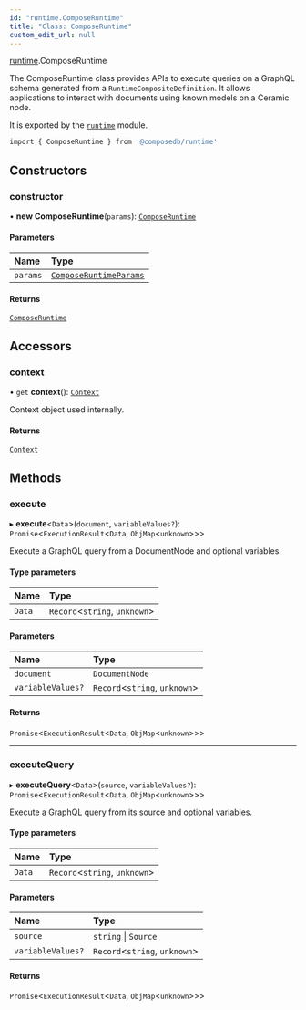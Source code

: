 ```yaml
---
id: "runtime.ComposeRuntime"
title: "Class: ComposeRuntime"
custom_edit_url: null
---
```


[runtime](../modules/runtime.md).ComposeRuntime

The ComposeRuntime class provides APIs to execute queries on a GraphQL schema generated from a
`RuntimeCompositeDefinition`. It allows applications to interact with documents using known
models on a Ceramic node.

It is exported by the [`runtime`](../modules/runtime.md) module.

```sh
import { ComposeRuntime } from '@composedb/runtime'
```

## Constructors

### constructor

• **new ComposeRuntime**(`params`): [`ComposeRuntime`](runtime.ComposeRuntime.md)

#### Parameters

| Name | Type |
| :------ | :------ |
| `params` | [`ComposeRuntimeParams`](../modules/runtime.md#composeruntimeparams) |

#### Returns

[`ComposeRuntime`](runtime.ComposeRuntime.md)

## Accessors

### context

• `get` **context**(): [`Context`](../modules/runtime.md#context)

Context object used internally.

#### Returns

[`Context`](../modules/runtime.md#context)

## Methods

### execute

▸ **execute**\<`Data`\>(`document`, `variableValues?`): `Promise`\<`ExecutionResult`\<`Data`, `ObjMap`\<`unknown`\>\>\>

Execute a GraphQL query from a DocumentNode and optional variables.

#### Type parameters

| Name | Type |
| :------ | :------ |
| `Data` | `Record`\<`string`, `unknown`\> |

#### Parameters

| Name | Type |
| :------ | :------ |
| `document` | `DocumentNode` |
| `variableValues?` | `Record`\<`string`, `unknown`\> |

#### Returns

`Promise`\<`ExecutionResult`\<`Data`, `ObjMap`\<`unknown`\>\>\>

___

### executeQuery

▸ **executeQuery**\<`Data`\>(`source`, `variableValues?`): `Promise`\<`ExecutionResult`\<`Data`, `ObjMap`\<`unknown`\>\>\>

Execute a GraphQL query from its source and optional variables.

#### Type parameters

| Name | Type |
| :------ | :------ |
| `Data` | `Record`\<`string`, `unknown`\> |

#### Parameters

| Name | Type |
| :------ | :------ |
| `source` | `string` \| `Source` |
| `variableValues?` | `Record`\<`string`, `unknown`\> |

#### Returns

`Promise`\<`ExecutionResult`\<`Data`, `ObjMap`\<`unknown`\>\>\>
